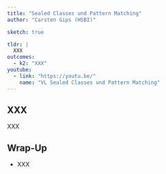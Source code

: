 ```yaml
---
title: "Sealed Classes und Pattern Matching"
author: "Carsten Gips (HSBI)"

sketch: true

tldr: |
  XXX
outcomes:
  - k2: "XXX"
youtube:
  - link: "https://youtu.be/"
    name: "VL Sealed Classes und Pattern Matching"
---
```



## XXX

XXX


## Wrap-Up

*   XXX
